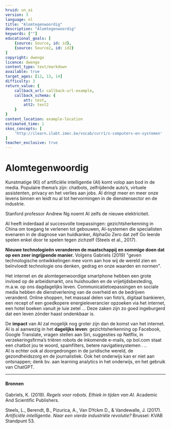 ```yaml
---
hruid: un_ai
version: 3
language: nl
title: "Alomtegenwoordig"
description: "Alomtegenwoordig"
keywords: [""]
educational_goals: [
    {source: Source, id: id}, 
    {source: Source2, id: id2}
]
copyright: dwengo
licence: dwengo
content_type: text/markdown
available: true
target_ages: [12, 13, 14]
difficulty: 3
return_value: {
    callback_url: callback-url-example,
    callback_schema: {
        att: test,
        att2: test2
    }
}
content_location: example-location
estimated_time: 1
skos_concepts: [
    'http://ilearn.ilabt.imec.be/vocab/curr1/s-computers-en-systemen'
]
teacher_exclusive: true
---
```


# Alomtegenwoordig
Kunstmatige (KI) of artificiële intelligentie (AI) komt volop aan bod in de media. Populaire thema’s zijn: chatbots, zelfrijdende auto’s, virtuele assistenten, privacy en het verlies aan jobs. AI dringt meer en meer onze levens binnen en leidt nu al tot hervormingen in de dienstensector en de industrie. 

Stanford professor Andrew Ng noemt AI zelfs de nieuwe elektriciteit.

AI heeft inderdaad al succesvolle toepassingen: gezichtsherkenning in China om toegang te verlenen tot gebouwen, AI-systemen die specialisten evenaren in
de diagnose van huidkanker, AlphaGo Zero dat zelf Go leerde spelen enkel door te spelen tegen zichzelf (Steels et al., 2017).

**Nieuwe technologieën veranderen de maatschappij en sommige doen dat op een zeer ingrijpende manier.** Volgens Gabriels (2019) "geven technologische ontwikkelingen mee vorm aan hoe wij de wereld zien en beïnvloedt technologie ons denken, gedrag en onze waarden en normen".

Het internet en de alomtegenwoordige smartphone hebben een grote invloed op de arbeidsmarkt, ons huishouden en de vrijetijdsbesteding, m.a.w. op ons dagdagelijks leven. Communicatietoepassingen en sociale media hebben de dienstverlening van de overheid en de bedrijven veranderd. Online shoppen, het massaal delen van foto’s, digitaal bankieren, een recept of een goedkopere energieleverancier opzoeken via het internet, een hotel boeken vanuit je luie zetel ... Deze zaken zijn zo goed ingeburgerd dat een leven zónder haast ondenkbaar is.

De **impact** van AI zal mogelijk nog groter zijn dan de komst van het internet. AI is al aanwezig in het **dagelijks leven**: gezichtsherkenning op Facebook, Google Translate, vragen stellen aan Siri, suggesties op Netflix, in verzekeringsfirma’s triëren robots de inkomende e-mails, op bol.com staat een chatbot jou te woord,  spamfilters, betere navigatiesystemen . .. <br>
AI is echter ook al doorgedrongen in de juridische wereld, de gezondheidszorg en de journalistiek. Ook het onderwijs kan er niet aan ontsnappen; denk bv. aan learning analytics in het onderwijs, en het gebruik van ChatGPT.

---
#### Bronnen

Gabriels, K. (2019). *Regels voor robots. Ethiek in tijden van AI.* Academic And Scientific Publishers.

Steels, L., Berendt, B., Pizurica, A., Van DYckm D., & Vandewalle, J. (2017). *Artificiële intelligentie. Naar een vierde industriële revolutie?* Brussel: KVAB Standpunt 53.
